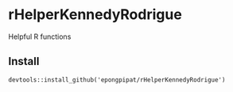 # rHelperKennedyRodrigue

Helpful R functions

## Install

```
devtools::install_github('epongpipat/rHelperKennedyRodrigue')
```
